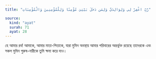 ```yaml
---
title: "رَّبِّ اغْفِرْ لِي وَلِوَالِدَيَّ وَلِمَن دَخَلَ بَيْتِيَ مُؤْمِنًا وَلِلْمُؤْمِنِينَ وَالْمُؤْمِنَاتِ"

source:
  kind: "ayat"
  surah: 71
  ayat: 28
---
```


হে আমার রব! আমাকে, আমার মাতা-পিতাকে, যারা মুমিন অবস্থায় আমার পরিবারের অন্তর্ভুক্ত রয়েছে তাদেরকে এবং সকল মুমিন পুরুষ-নারীকে তুমি ক্ষমা করে দাও।
